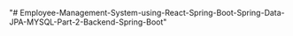 "# Employee-Management-System-using-React-Spring-Boot-Spring-Data-JPA-MYSQL-Part-2-Backend-Spring-Boot" 
